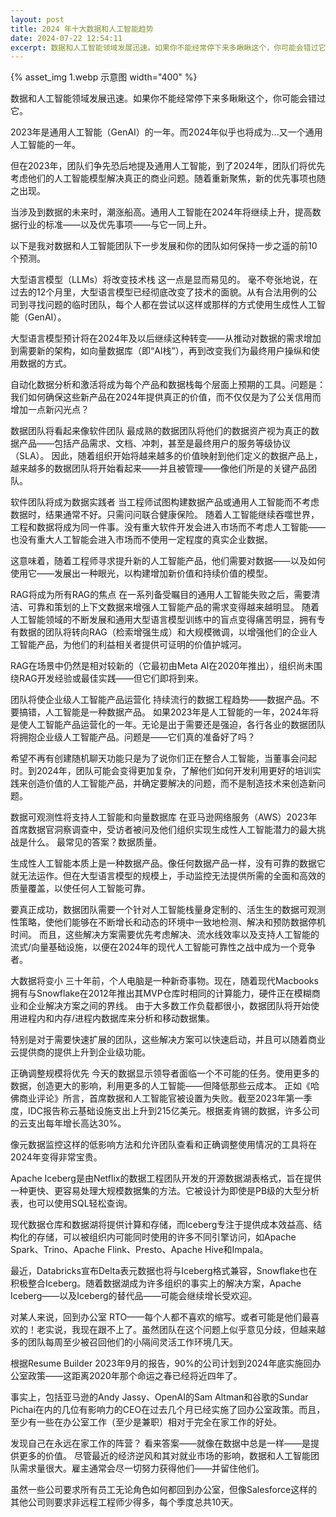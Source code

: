 ```yaml
---
layout: post
title: 2024 年十大数据和人工智能趋势
date: 2024-07-22 12:54:11
excerpt: 数据和人工智能领域发展迅速。如果你不能经常停下来多瞅瞅这个，你可能会错过它。
---
```


{% asset_img 1.webp 示意图 width="400" %}

数据和人工智能领域发展迅速。如果你不能经常停下来多瞅瞅这个，你可能会错过它。

<!--more-->

2023年是通用人工智能（GenAI）的一年。而2024年似乎也将成为...又一个通用人工智能的一年。

但在2023年，团队们争先恐后地提及通用人工智能，到了2024年，团队们将优先考虑他们的人工智能模型解决真正的商业问题。随着重新聚焦，新的优先事项也随之出现。

当涉及到数据的未来时，潮涨船高。通用人工智能在2024年将继续上升，提高数据行业的标准——以及优先事项——与它一同上升。

以下是我对数据和人工智能团队下一步发展和你的团队如何保持一步之遥的前10个预测。

大型语言模型（LLMs）将改变技术栈 这一点是显而易见的。
毫不夸张地说，在过去的12个月里，大型语言模型已经彻底改变了技术的面貌。从有合法用例的公司到寻找问题的临时团队，每个人都在尝试以这样或那样的方式使用生成性人工智能（GenAI）。

大型语言模型预计将在2024年及以后继续这种转变——从推动对数据的需求增加到需要新的架构，如向量数据库（即“AI栈”），再到改变我们为最终用户操纵和使用数据的方式。

自动化数据分析和激活将成为每个产品和数据栈每个层面上预期的工具。问题是：我们如何确保这些新产品在2024年提供真正的价值，而不仅仅是为了公关信用而增加一点新闪光点？

数据团队将看起来像软件团队 最成熟的数据团队将他们的数据资产视为真正的数据产品——包括产品需求、文档、冲刺，甚至是最终用户的服务等级协议（SLA）。
因此，随着组织开始将越来越多的价值映射到他们定义的数据产品上，越来越多的数据团队将开始看起来——并且被管理——像他们所是的关键产品团队。

软件团队将成为数据实践者 当工程师试图构建数据产品或通用人工智能而不考虑数据时，结果通常不好。只需问问联合健康保险。
随着人工智能继续吞噬世界，工程和数据将成为同一件事。没有重大软件开发会进入市场而不考虑人工智能——也没有重大人工智能会进入市场而不使用一定程度的真实企业数据。

这意味着，随着工程师寻求提升新的人工智能产品，他们需要对数据——以及如何使用它——发展出一种眼光，以构建增加新价值和持续价值的模型。

RAG将成为所有RAG的焦点 在一系列备受瞩目的通用人工智能失败之后，需要清洁、可靠和策划的上下文数据来增强人工智能产品的需求变得越来越明显。
随着人工智能领域的不断发展和通用大型语言模型训练中的盲点变得痛苦明显，拥有专有数据的团队将转向RAG（检索增强生成）和大规模微调，以增强他们的企业人工智能产品，为他们的利益相关者提供可证明的价值护城河。

RAG在场景中仍然是相对较新的（它最初由Meta AI在2020年推出），组织尚未围绕RAG开发经验或最佳实践——但它们即将到来。

团队将使企业级人工智能产品运营化 持续流行的数据工程趋势——数据产品。不要搞错，人工智能是一种数据产品。
如果2023年是人工智能的一年，2024年将是使人工智能产品运营化的一年。无论是出于需要还是强迫，各行各业的数据团队将拥抱企业级人工智能产品。问题是——它们真的准备好了吗？

希望不再有创建随机聊天功能只是为了说你们正在整合人工智能，当董事会问起时。到2024年，团队可能会变得更加复杂，了解他们如何开发利用更好的培训实践来创造价值的人工智能产品，并确定要解决的问题，而不是制造技术来创造新问题。

数据可观测性将支持人工智能和向量数据库 在亚马逊网络服务（AWS）2023年首席数据官洞察调查中，受访者被问及他们组织实现生成性人工智能潜力的最大挑战是什么。
最常见的答案？数据质量。

生成性人工智能本质上是一种数据产品。像任何数据产品一样，没有可靠的数据它就无法运作。但在大型语言模型的规模上，手动监控无法提供所需的全面和高效的质量覆盖，以使任何人工智能可靠。

要真正成功，数据团队需要一个针对人工智能栈量身定制的、活生生的数据可观测性策略，使他们能够在不断增长和动态的环境中一致地检测、解决和预防数据停机时间。
而且，这些解决方案需要优先考虑解决、流水线效率以及支持人工智能的流式/向量基础设施，以便在2024年的现代人工智能可靠性之战中成为一个竞争者。

大数据将变小 三十年前，个人电脑是一种新奇事物。现在，随着现代Macbooks拥有与Snowflake在2012年推出其MVP仓库时相同的计算能力，硬件正在模糊商业和企业解决方案之间的界线。
由于大多数工作负载都很小，数据团队将开始使用进程内和内存/进程内数据库来分析和移动数据集。

特别是对于需要快速扩展的团队，这些解决方案可以快速启动，并且可以随着商业云提供商的提供上升到企业级功能。

正确调整规模将优先 今天的数据显示领导者面临一个不可能的任务。使用更多的数据，创造更大的影响，利用更多的人工智能——但降低那些云成本。
正如《哈佛商业评论》所言，首席数据和人工智能官被设置为失败。截至2023年第一季度，IDC报告称云基础设施支出上升到215亿美元。根据麦肯锡的数据，许多公司的云支出每年增长高达30%。

像元数据监控这样的低影响方法和允许团队查看和正确调整使用情况的工具将在2024年变得非常宝贵。

Apache Iceberg是由Netflix的数据工程团队开发的开源数据湖表格式，旨在提供一种更快、更容易处理大规模数据集的方法。它被设计为即使是PB级的大型分析表，也可以使用SQL轻松查询。

现代数据仓库和数据湖将提供计算和存储，而Iceberg专注于提供成本效益高、结构化的存储，可以被组织内可能同时使用的许多不同引擎访问，如Apache Spark、Trino、Apache Flink、Presto、Apache Hive和Impala。

最近，Databricks宣布Delta表元数据也将与Iceberg格式兼容，Snowflake也在积极整合Iceberg。随着数据湖成为许多组织的事实上的解决方案，Apache Iceberg——以及Iceberg的替代品——可能会继续增长受欢迎。

对某人来说，回到办公室 RTO——每个人都不喜欢的缩写。或者可能是他们最喜欢的！老实说，我现在跟不上了。虽然团队在这个问题上似乎意见分歧，但越来越多的团队每周至少被召回他们的小隔间灵活工作环境几天。

根据Resume Builder 2023年9月的报告，90%的公司计划到2024年底实施回办公室政策——这距离2020年那个命运之春已经将近四年了。

事实上，包括亚马逊的Andy Jassy、OpenAI的Sam Altman和谷歌的Sundar Pichai在内的几位有影响力的CEO在过去几个月已经实施了回办公室政策。而且，至少有一些在办公室工作（至少是兼职）相对于完全在家工作的好处。

发现自己在永远在家工作的阵营？
看来答案——就像在数据中总是一样——是提供更多的价值。
尽管最近的经济逆风和其对就业市场的影响，数据和人工智能团队需求量很大。雇主通常会尽一切努力获得他们——并留住他们。

虽然一些公司要求所有员工无论角色如何都回到办公室，但像Salesforce这样的其他公司则要求非远程工程师少得多，每个季度总共10天。

<!-- https://barrmoses.medium.com/top-10-data-ai-trends-for-2024-7f830196db65 -->